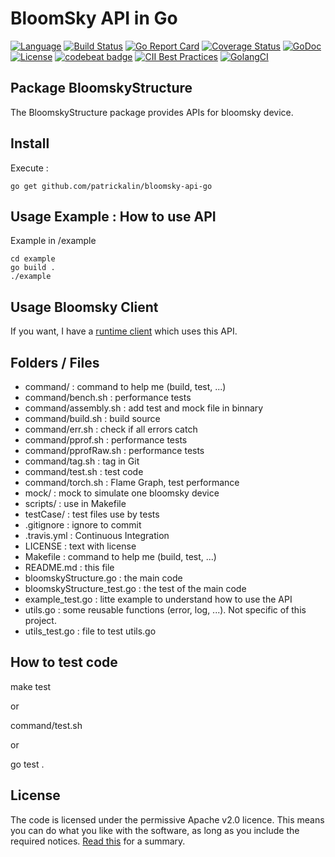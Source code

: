 # BloomSky API in Go

[![Language](https://img.shields.io/badge/Language-Go-blue.svg)](https://golang.org/)
[![Build Status](https://travis-ci.org/patrickalin/bloomsky-api-go.svg?branch=master)](https://travis-ci.org/patrickalin/bloomsky-api-go)
[![Go Report Card](https://goreportcard.com/badge/github.com/patrickalin/bloomsky-api-go)](https://goreportcard.com/report/github.com/patrickalin/bloomsky-api-go)
[![Coverage Status](https://coveralls.io/repos/github/patrickalin/bloomsky-api-go/badge.svg)](https://coveralls.io/github/patrickalin/bloomsky-api-go)
[![GoDoc](http://godoc.org/github.com/patrickalin/bloomsky-api-go?status.svg)](http://godoc.org/github.com/patrickalin/bloomsky-api-go)
[![License](https://img.shields.io/badge/License-Apache%202.0-blue.svg)](https://opensource.org/licenses/Apache-2.0)
[![codebeat badge](https://codebeat.co/badges/f5a781ee-a438-40b7-b372-435401912239)](https://codebeat.co/projects/github-com-patrickalin-bloomsky-api-go-master)
[![CII Best Practices](https://bestpractices.coreinfrastructure.org/projects/2886/badge)](https://bestpractices.coreinfrastructure.org/projects/2886)
[![GolangCI](https://golangci.com/badges/github.com/golangci/golangci-lint.svg)](https://golangci.com)

## Package BloomskyStructure

The BloomskyStructure package provides APIs for bloomsky device.

## Install

Execute :

    go get github.com/patrickalin/bloomsky-api-go

## Usage Example : How to use API

Example in /example

    cd example
    go build .
    ./example

## Usage Bloomsky Client

If you want, I have a [runtime client](https://github.com/patrickalin/bloomsky-client-go) which uses this API.

## Folders / Files

* command/ : command to help me (build, test, ...)
* command/bench.sh : performance tests
* command/assembly.sh : add test and mock file in binnary
* command/build.sh : build source
* command/err.sh : check if all errors catch
* command/pprof.sh : performance tests
* command/pprofRaw.sh : performance tests
* command/tag.sh : tag in Git
* command/test.sh : test code
* command/torch.sh : Flame Graph, test performance
* mock/ : mock to simulate one bloomsky device
* scripts/ : use in Makefile
* testCase/ : test files use by tests
* .gitignore : ignore to commit
* .travis.yml : Continuous Integration
* LICENSE : text with license
* Makefile : command to help me (build, test, ...)
* README.md : this file
* bloomskyStructure.go : the main code
* bloomskyStructure_test.go : the test of the main code
* example_test.go : litte example to understand how to use the API
* utils.go : some reusable functions (error, log, ...). Not specific of this project.
* utils_test.go : file to test utils.go



## How to test code

make test

or

command/test.sh

or

go test .

## License

The code is licensed under the permissive Apache v2.0 licence. This means you can do what you like with the software, as long as you include the required notices. [Read this](https://tldrlegal.com/license/apache-license-2.0-(apache-2.0)) for a summary.

